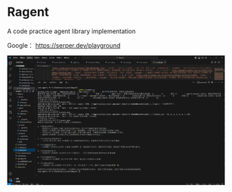 # Ragent
A code practice agent library implementation

Google： https://serper.dev/playground



![example](./Ragent/imgs/example.png)
